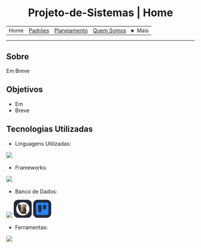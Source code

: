 <h1 align="center"> Projeto-de-Sistemas | Home</h1>

<table align="center">
    <tr>
        <td>Home</td>
        <td><a href="\docs\defaults.md">Padrões</a></td>
        <td><a href="\docs\plan.md">Planejamento</a></td>
        <td><a href="\docs\us.md">Quem Somos</a></td>
        <td>
            <details style="position: relative;">
                <summary>Mais</summary>
                <ul style="position: absolute; background: transparent; border: 1px solid #ccc; padding: 10px; list-style: none; border-radius: 10px">
                    <li><a href="\docs\contact.md">Contato</a></li>
                    <li><a href="\docs\sup.md">Suporte</a></li>
                    <li><a href="\docs\faq.md">FAQ</a></li>
                </ul>
            </details>
        </td>
    </tr>
</table>

<hr>

## Sobre

Em Breve 

## Objetivos

- Em
- Breve

## Tecnologias Utilizadas

- Linguagens Utilizadas:
<p>
  <a href="https://skillicons.dev">
    <img src="https://skillicons.dev/icons?i=python,dart,js,css,html" />
  </a>
</p>

- Frameworks:
<p>
  <a href="https://skillicons.dev">
    <img src="https://skillicons.dev/icons?i=django,flutter" />
  </a>
</p>

- Banco de Dados:
<p>
  <a href="https://skillicons.dev"><img src="https://skillicons.dev/icons?i=mysql"/></a>
  <img src="docs/icons/DBeaver-Dark.svg" width="48">
  <img src="docs/icons/Trello-Dark.svg" width="48">
</p>

- Ferramentas:
<p>
  <a href="https://skillicons.dev">
    <img src="https://skillicons.dev/icons?i=vscode,figma,git,kabam" />
  </a>
</p>

<!-- ## Licença

Este projeto está licenciado sob a Licença MIT - veja o arquivo [LICENSE](LICENSE) para mais detalhes. -->